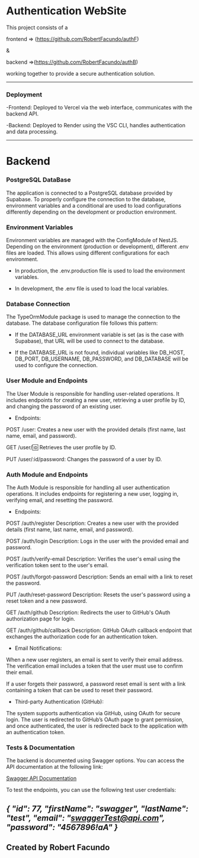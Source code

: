 # Authentication WebSite

This project consists of a 

frontend => (https://github.com/RobertFacundo/authF) 

&

backend =>(https://github.com/RobertFacundo/authB) 

working together to provide a secure authentication solution. 

---

### Deployment
-Frontend: Deployed to Vercel via the web interface, communicates with the backend API.

-Backend: Deployed to Render using the VSC CLI, handles authentication and data processing.

---

# Backend

### PostgreSQL DataBase

The application is connected to a PostgreSQL database provided by Supabase. To properly configure the connection to the database, environment variables and a conditional are used to load configurations differently depending on the development or production environment.

### Environment Variables
Environment variables are managed with the ConfigModule of NestJS. Depending on the environment (production or development), different .env files are loaded. This allows using different configurations for each environment.

- In production, the .env.production file is used to load the environment variables.

- In development, the .env file is used to load the local variables.

### Database Connection
The TypeOrmModule package is used to manage the connection to the database. The database configuration file follows this pattern:

- If the DATABASE_URL environment variable is set (as is the case with Supabase), that URL will be used to connect to the database.

- If the DATABASE_URL is not found, individual variables like DB_HOST, DB_PORT, DB_USERNAME, DB_PASSWORD, and DB_DATABASE will be used to configure the connection.

### User Module and Endpoints

The User Module is responsible for handling user-related operations. It includes endpoints for creating a new user, retrieving a user profile by ID, and changing the password of an existing user.

- Endpoints:

POST /user: Creates a new user with the provided details (first name, last name, email, and password).

GET /user/:id: Retrieves the user profile by ID.

PUT /user/:id/password: Changes the password of a user by ID.

### Auth Module and Endpoints

The Auth Module is responsible for handling all user authentication operations. It includes endpoints for registering a new user, logging in, verifying email, and resetting the password.

- Endpoints:

POST /auth/register
Description: Creates a new user with the provided details (first name, last name, email, and password).

POST /auth/login
Description: Logs in the user with the provided email and password.

POST /auth/verify-email
Description: Verifies the user's email using the verification token sent to the user's email.

POST /auth/forgot-password
Description: Sends an email with a link to reset the password.

PUT /auth/reset-password
Description: Resets the user's password using a reset token and a new password.

GET /auth/github
Description: Redirects the user to GitHub's OAuth authorization page for login.

GET /auth/github/callback
Description: GitHub OAuth callback endpoint that exchanges the authorization code for an authentication token.

- Email Notifications:

When a new user registers, an email is sent to verify their email address. The verification email includes a token that the user must use to confirm their email.

If a user forgets their password, a password reset email is sent with a link containing a token that can be used to reset their password.

- Third-party Authentication (GitHub):

The system supports authentication via GitHub, using OAuth for secure login. The user is redirected to GitHub’s OAuth page to grant permission, and once authenticated, the user is redirected back to the application with an authentication token.


### Tests & Documentation

The backend is documented using Swagger options. You can access the API documentation at the following link:

[Swagger API Documentation](http://authb.onrender.com/api)

To test the endpoints, you can use the following test user credentials:

*{
  "id": 77,
  "firstName": "swagger",
  "lastName": "test",
  "email": "swaggerTest@api.com",
  "password": "4567896!aA"
}*
----
Created by Robert Facundo
--